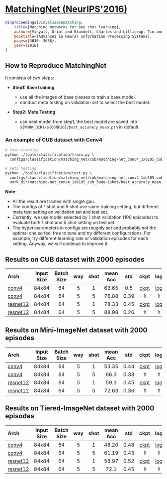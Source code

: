 <!-- [ALGORITHM] -->

# <summary><a href="https://arxiv.org/abs/1606.04080"> MatchingNet (NeurIPS'2016)</a></summary>

```bibtex
@inproceedings{vinyals2016matching,
    title={Matching networks for one shot learning},
    author={Vinyals, Oriol and Blundell, Charles and Lillicrap, Tim and Wierstra, Daan and others},
    booktitle={Advances in Neural Information Processing Systems},
    pages={3630--3638},
    year={2016}
}
```
## How to Reproduce MatchingNet

It consists of two steps:
- **Step1: Base training**
   - use all the images of base classes to train a base model.
   - conduct meta testing on validation set to select the best model.

- **Step2: Meta Testing**:
   - use best model from step1, the best model are saved into `${WORK_DIR}/${CONFIG}/best_accuracy_mean.pth` in default.



### An example of CUB dataset with Conv4
```bash
# base training
python ./tools/classification/train.py \
  configs/classification/matching_net/cub/matching-net_conv4_1xb105_cub_5way-1shot.py

# meta testing
python ./tools/classification/test.py \
  configs/classification/matching_net/cub/matching-net_conv4_1xb105_cub_5way-1shot.py \
  work_dir/matching-net_conv4_1xb105_cub_5way-1shot/best_accuracy_mean.pth
```

**Note**:
- All the result are trained with single gpu.
- The configs of 1 shot and 5 shot use same training setting,
  but different meta test setting on validation set and test set.
- Currently, we use model selected by 1 shot validation (100 episodes) to
  evaluate both 1 shot and 5 shot setting on test set.
- The hyper-parameters in configs are roughly set and probably not the optimal one so
  feel free to tone and try different configurations.
  For example, try different learning rate or validation episodes for each setting.
  Anyway, we will continue to improve it.


## Results on CUB dataset with 2000 episodes

| Arch  | Input Size | Batch Size | way | shot | mean Acc | std | ckpt | log |
| :-------------- | :-----------: | :------: | :------: | :------: | :------: | :------: |:------: |:------: |
| [conv4](/configs/classification/matching_net/cub/matching-net_conv4_1xb105_cub_5way-1shot.py)  | 84x84 | 64 | 5  | 1 | 63.65 | 0.5 | [ckpt](https://download.openmmlab.com/mmfewshot/classification/matching_net/cub/matching-net_conv4_1xb105_cub_5way-1shot_20211120_100611-dfc09deb.pth) | [log](https://download.openmmlab.com/mmfewshot/classification/matching_net/cub/matching-net_conv4_1xb105_cub_5way-1shot.log.json) |
| [conv4](/configs/classification/matching_net/cub/matching-net_conv4_1xb105_cub_5way-5shot.py) | 84x84 | 64 | 5 | 5 | 76.88 | 0.39 | &uArr; | &uArr; |
| [resnet12](/configs/classification/matching_net/cub/matching-net_resnet12_1xb105_cub_5way-1shot.py) | 84x84 | 64 | 5 | 1 | 78.33 | 0.45 | [ckpt](https://download.openmmlab.com/mmfewshot/classification/matching_net/cub/matching-net_resnet12_1xb105_cub_5way-1shot_20211120_100611-d396459d.pth) | [log](https://download.openmmlab.com/mmfewshot/classification/matching_net/cub/matching-net_resnet12_1xb105_cub_5way-1shot.log.json) |
| [resnet12](/configs/classification/matching_net/cub/matching-net_resnet12_1xb105_cub_5way-5shot.py) | 84x84 | 64 | 5 | 5 | 88.98 | 0.26 | &uArr; | &uArr; |

## Results on Mini-ImageNet dataset with 2000 episodes

| Arch  | Input Size | Batch Size | way | shot | mean Acc | std | ckpt | log |
| :-------------- | :-----------: | :------: | :------: | :------: | :------: | :------: |:------: |:------: |
| [conv4](/configs/classification/matching_net/mini_imagenet/matching-net_conv4_1xb105_mini-imagenet_5way-1shot.py)  | 84x84 | 64 | 5  | 1 | 53.35 | 0.44 | [ckpt](https://download.openmmlab.com/mmfewshot/classification/matching_net/mini_imagenet/matching-net_conv4_1xb105_mini-imagenet_5way-1shot_20211120_100611-cfc24845.pth) | [log](https://download.openmmlab.com/mmfewshot/classification/matching_net/mini_imagenet/matching-net_conv4_1xb105_mini-imagenet_5way-1shot.log.json) |
| [conv4](/configs/classification/matching_net/mini_imagenet/matching-net_conv4_1xb105_mini-imagenet_5way-5shot.py) | 84x84 | 64 | 5 | 5 | 66.3 | 0.38 | &uArr; | &uArr; |
| [resnet12](/configs/classification/matching_net/mini_imagenet/matching-net_resnet12_1xb105_mini-imagenet_5way-1shot.py) | 84x84 | 64 | 5 | 1 | 59.3 | 0.45 | [ckpt](https://download.openmmlab.com/mmfewshot/classification/matching_net/mini_imagenet/matching-net_resnet12_1xb105_mini-imagenet_5way-1shot_20211120_100611-62e83016.pth) | [log](https://download.openmmlab.com/mmfewshot/classification/matching_net/mini_imagenet/matching-net_resnet12_1xb105_mini-imagenet_5way-1shot.log.json) |
| [resnet12](/configs/classification/matching_net/mini_imagenet/matching-net_resnet12_1xb105_mini-imagenet_5way-5shot.py) | 84x84 | 64 | 5 | 5 | 72.63 | 0.36 | &uArr; | &uArr; |

## Results on Tiered-ImageNet dataset with 2000 episodes

| Arch  | Input Size | Batch Size | way | shot | mean Acc | std | ckpt | log |
| :-------------- | :-----------: | :------: | :------: | :------: | :------: | :------: |:------: |:------: |
| [conv4](/configs/classification/matching_net/tiered_imagenet/matching-net_conv4_1xb105_tiered-imagenet_5way-1shot.py)  | 84x84 | 64 | 5  | 1 | 48.20 | 0.48 | [ckpt](https://download.openmmlab.com/mmfewshot/classification/matching_net/tiered_imagenet/matching-net_conv4_1xb105_tiered-imagenet_5way-1shot_20211120_100611-e70e9548.pth) | [log](https://download.openmmlab.com/mmfewshot/classification/matching_net/tiered_imagenet/matching-net_conv4_1xb105_tiered-imagenet_5way-1shot.log.json) |
| [conv4](/configs/classification/matching_net/tiered_imagenet/matching-net_conv4_1xb105_tiered-imagenet_5way-5shot.py) | 84x84 | 64 | 5 | 5 | 61.19 | 0.43 | &uArr; | &uArr; |
| [resnet12](/configs/classification/matching_net/tiered_imagenet/matching-net_resnet12_1xb105_tiered-imagenet_5way-1shot.py) | 84x84 | 64 | 5 | 1 | 58.97 | 0.52 | [ckpt](https://download.openmmlab.com/mmfewshot/classification/matching_net/tiered_imagenet/matching-net_resnet12_1xb105_tiered-imagenet_5way-1shot_20211120_100611-90c3124c.pth) | [log](https://download.openmmlab.com/mmfewshot/classification/matching_net/tiered_imagenet/matching-net_resnet12_1xb105_tiered-imagenet_5way-1shot.log.json) |
| [resnet12](/configs/classification/matching_net/tiered_imagenet/matching-net_resnet12_1xb105_tiered-imagenet_5way-5shot.py) | 84x84 | 64 | 5 | 5 | 72.1 | 0.45 | &uArr; | &uArr; |

